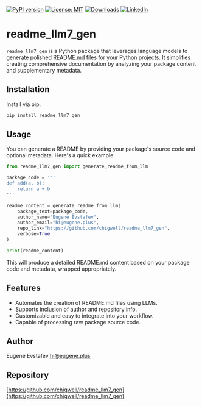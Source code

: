 [![PyPI version](https://badge.fury.io/py/readme_llm7_gen.svg)](https://badge.fury.io/py/readme_llm7_gen)
[![License: MIT](https://img.shields.io/badge/License-MIT-green.svg)](https://opensource.org/licenses/MIT)
[![Downloads](https://static.pepy.tech/badge/readme_llm7_gen)](https://pepy.tech/project/readme_llm7_gen)
[![LinkedIn](https://img.shields.io/badge/LinkedIn-blue)](https://www.linkedin.com/in/eugene-evstafev-716669181/)

# readme_llm7_gen

`readme_llm7_gen` is a Python package that leverages language models to generate polished README.md files for your Python projects. It simplifies creating comprehensive documentation by analyzing your package content and supplementary metadata.

## Installation

Install via pip:

```bash
pip install readme_llm7_gen
```

## Usage

You can generate a README by providing your package's source code and optional metadata. Here's a quick example:

```python
from readme_llm7_gen import generate_readme_from_llm

package_code = '''
def add(a, b):
    return a + b
'''

readme_content = generate_readme_from_llm(
    package_text=package_code,
    author_name="Eugene Evstafev",
    author_email="hi@eugene.plus",
    repo_link="https://github.com/chigwell/readme_llm7_gen",
    verbose=True
)

print(readme_content)
```

This will produce a detailed README.md content based on your package code and metadata, wrapped appropriately.

## Features

- Automates the creation of README.md files using LLMs.
- Supports inclusion of author and repository info.
- Customizable and easy to integrate into your workflow.
- Capable of processing raw package source code.

## Author

Eugene Evstafev <hi@eugene.plus>

## Repository

[https://github.com/chigwell/readme_llm7_gen](https://github.com/chigwell/readme_llm7_gen)
